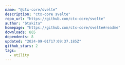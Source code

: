 ```yaml
---
name: "@ctx-core/svelte"
description: "ctx-core svelte"
repo_url: "https://github.com/ctx-core/svelte"
author: "btakita"
homepage: "https://github.com/ctx-core/svelte#readme"
downloads: 865
dependents: 8
updated: "2024-09-01T17:09:37.185Z"
github_stars: 2
tags: 
  - utility
---
```

